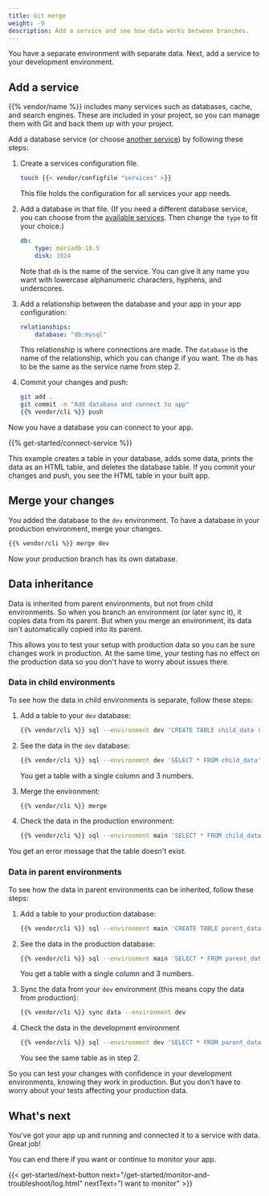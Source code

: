 ```yaml
---
title: Git merge
weight: -9
description: Add a service and see how data works between branches.
---
```


You have a separate environment with separate data.
Next, add a service to your development environment.

## Add a service

{{% vendor/name %}} includes many services such as databases, cache, and search engines.
These are included in your project, so you can manage them with Git and back them up with your project.

Add a database service (or choose [another service](../../add-services/_index.md)) by following these steps:

1. Create a services configuration file.

   ```bash
   touch {{< vendor/configfile "services" >}}
   ```

   This file holds the configuration for all services your app needs.

2. Add a database in that file.
   (If you need a different database service, you can choose from the [available services](../../add-services/_index.md#available-services).
   Then change the `type` to fit your choice.)

   ```yaml {configFile="services"}
   db:
       type: mariadb:10.5
       disk: 1024
   ```

   Note that `db` is the name of the service.
   You can give it any name you want with lowercase alphanumeric characters, hyphens, and underscores.

3. Add a relationship between the database and your app in your app configuration:

   ```yaml {configFile="app"}
   relationships:
       database: "db:mysql"
   ```

   This relationship is where connections are made.
   The `database` is the name of the relationship, which you can change if you want.
   The `db` has to be the same as the service name from step 2.

4. Commit your changes and push:

   ```bash
   git add .
   git commit -m "Add database and connect to app"
   {{% vendor/cli %}} push
   ```

Now you have a database you can connect to your app.

{{% get-started/connect-service %}}

This example creates a table in your database, adds some data, prints the data as an HTML table,
and deletes the database table.
If you commit your changes and push, you see the HTML table in your built app.

## Merge your changes

You added the database to the `dev` environment.
To have a database in your production environment, merge your changes.

```bash
{{% vendor/cli %}} merge dev
```

Now your production branch has its own database.

## Data inheritance

Data is inherited from parent environments, but not from child environments.
So when you branch an environment (or later sync it), it copies data from its parent.
But when you merge an environment, its data isn't automatically copied into its parent.

This allows you to test your setup with production data so you can be sure changes work in production.
At the same time, your testing has no effect on the production data so you don't have to worry about issues there.

### Data in child environments

To see how the data in child environments is separate, follow these steps:

1. Add a table to your `dev` database:

   ```bash
   {{% vendor/cli %}} sql --environment dev 'CREATE TABLE child_data (a int); INSERT INTO child_data(a) VALUES (1), (2), (3);'
   ```

2. See the data in the `dev` database:

   ```bash
   {{% vendor/cli %}} sql --environment dev 'SELECT * FROM child_data'
   ```

   You get a table with a single column and 3 numbers.

3. Merge the environment:

   ```bash
   {{% vendor/cli %}} merge
   ```

4. Check the data in the production environment:

   ```bash
   {{% vendor/cli %}} sql --environment main 'SELECT * FROM child_data'
   ```

You get an error message that the table doesn't exist.

### Data in parent environments

To see how the data in parent environments can be inherited, follow these steps:

1. Add a table to your production database:

   ```bash
   {{% vendor/cli %}} sql --environment main 'CREATE TABLE parent_data (a int); INSERT INTO parent_data(a) VALUES (1), (2), (3);'
   ```

2. See the data in the production database:

   ```bash
   {{% vendor/cli %}} sql --environment main 'SELECT * FROM parent_data'
   ```

   You get a table with a single column and 3 numbers.

3. Sync the data from your `dev` environment (this means copy the data from production):

   ```bash
   {{% vendor/cli %}} sync data --environment dev
   ```

4. Check the data in the development environment

   ```bash
   {{% vendor/cli %}} sql --environment dev 'SELECT * FROM parent_data'
   ```

   You see the same table as in step 2.

So you can test your changes with confidence in your development environments, knowing they work in production.
But you don't have to worry about your tests affecting your production data.

## What's next

You've got your app up and running and connected it to a service with data.
Great job!

You can end there if you want or continue to monitor your app.

{{< get-started/next-button next="/get-started/monitor-and-troubleshoot/log.html" nextText="I want to monitor" >}}
